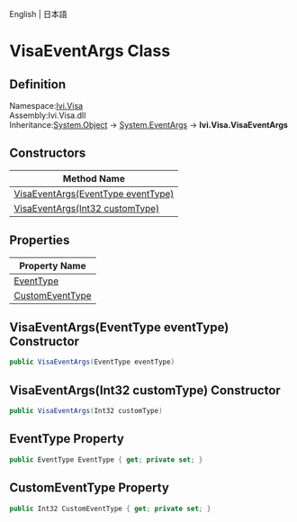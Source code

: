 English | 日本語

# VisaEventArgs Class

## Definition
Namespace:[Ivi.Visa](Ivi.Visa.md)<BR>
Assembly:Ivi.Visa.dll<BR>
Inheritance:[System.Object](https://learn.microsoft.com/en-us/dotnet/api/system.object) -> [System.EventArgs](https://learn.microsoft.com/en-us/dotnet/api/system.eventargs) -> **Ivi.Visa.VisaEventArgs**

## Constructors

|Method Name|
|---|
|[VisaEventArgs(EventType eventType)](#visaeventargseventtype-eventtype-constructor)|
|[VisaEventArgs(Int32 customType)](#visaeventargsint32-customtype-constructor)|

## Properties

|Property Name|
|---|
|[EventType](#EventType-Property)|
|[CustomEventType](#CustomEventType-Property)|

## VisaEventArgs(EventType eventType) Constructor
```C#
public VisaEventArgs(EventType eventType)
```
## VisaEventArgs(Int32 customType) Constructor
```C#
public VisaEventArgs(Int32 customType)
```

## EventType Property
```C#
public EventType EventType { get; private set; }
```
## CustomEventType Property
```C#
public Int32 CustomEventType { get; private set; }
```

